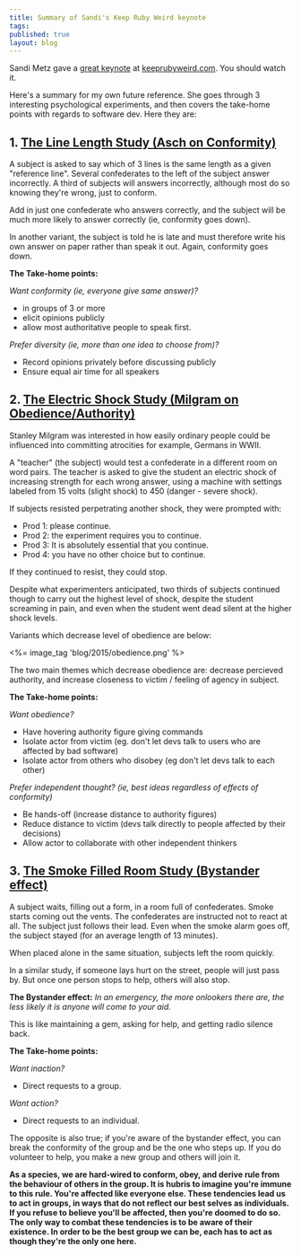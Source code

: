 ```yaml
---
title: Summary of Sandi's Keep Ruby Weird keynote
tags:
published: true
layout: blog
---
```


Sandi Metz gave a [great keynote](https://www.youtube.com/watch?v=skG09s9S3Fc&feature=youtu.be) at [keeprubyweird.com](http://keeprubyweird.com/). You should watch it.

Here's a summary for my own future reference. She goes through 3 interesting psychological experiments, and then covers the take-home points with regards to software dev. Here they are:

## 1. [The Line Length Study (Asch on Conformity)](https://en.wikipedia.org/wiki/Asch_conformity_experiments)

A subject is asked to say which of 3 lines is the same length as a given "reference line". Several confederates to the left of the subject answer incorrectly. A third of subjects will answers incorrectly, although most do so knowing they're wrong, just to conform.

Add in just one confederate who answers correctly, and the subject will be much more likely to answer correctly (ie, conformity goes down).

In another variant, the subject is told he is late and must therefore write his own answer on paper rather than speak it out. Again, conformity goes down.

**The Take-home points:**

*Want conformity (ie, everyone give same answer)?*

* in groups of 3 or more
* elicit opinions publicly
* allow most authoritative people to speak first.

*Prefer diversity (ie, more than one idea to choose from)?*

* Record opinions privately before discussing publicly
* Ensure equal air time for all speakers

## 2. [The Electric Shock Study (Milgram on Obedience/Authority)](https://en.wikipedia.org/wiki/Milgram_experiment)

Stanley Milgram was interested in how easily ordinary people could be influenced into committing atrocities for example, Germans in WWII.

A "teacher" (the subject) would test a confederate in a different room on word pairs. The teacher is asked to give the student an electric shock of increasing strength for each wrong answer, using a machine with settings labeled from 15 volts (slight shock) to 450 (danger - severe shock).

If subjects resisted perpetrating another shock, they were prompted with:

* Prod 1: please continue.
* Prod 2: the experiment requires you to continue.
* Prod 3: It is absolutely essential that you continue.
* Prod 4: you have no other choice but to continue.

If they continued to resist, they could stop.

Despite what experimenters anticipated, two thirds of subjects continued though to carry out the highest level of shock, despite the student screaming in pain, and even when the student went dead silent at the higher shock levels.

Variants which decrease level of obedience are below:

<%= image_tag 'blog/2015/obedience.png' %>

The two main themes which decrease obedience are: decrease percieved authority, and increase closeness to victim / feeling of agency in subject.

**The Take-home points:**

*Want obedience?*

* Have hovering authority figure giving commands
* Isolate actor from victim (eg. don't let devs talk to users who are affected by bad software)
* Isolate actor from others who disobey (eg don't let devs talk to each other)

*Prefer independent thought? (ie, best ideas regardless of effects of conformity)*

* Be hands-off (increase distance to authority figures)
* Reduce distance to victim (devs talk directly to people affected by their decisions)
* Allow actor to collaborate with other independent thinkers

## 3. [The Smoke Filled Room Study (Bystander effect)](https://en.wikipedia.org/wiki/Milgram_experiment)

A subject waits, filling out a form, in a room full of confederates. Smoke starts coming out the vents. The confederates are instructed not to react at all. The subject just follows their lead. Even when the smoke alarm goes off, the subject stayed (for an average length of 13 minutes).

When placed alone in the same situation, subjects left the room quickly.

In a similar study, if someone lays hurt on the street, people will just pass by. But once one person stops to help, others will also stop.

**The Bystander effect:** *In an emergency, the more onlookers there are, the less likely it is anyone will come to your aid.*

This is like maintaining a gem, asking for help, and getting radio silence back.

**The Take-home points:**

*Want inaction?*

* Direct requests to a group.

*Want action?*

* Direct requests to an individual.

The opposite is also true; if you're aware of the bystander effect, you can break the conformity of the group and be the one who steps up. If you do volunteer to help, you make a new group and others will join it.

**As a species, we are hard-wired to conform, obey, and derive rule from the behaviour of others in the group. It is hubris to imagine you're immune to this rule. You're affected like everyone else. These tendencies lead us to act in groups, in ways that do not reflect our best selves as individuals. If you refuse to believe you'll be affected, then you're doomed to do so. The only way to combat these tendencies is to be aware of their existence. In order to be the best group we can be, each has to act as though they're the only one here.**